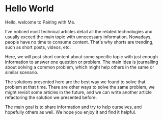 # Hello World

Hello, welcome to Pairing with Me.

I've noticed most technical articles detail all the related technologies and usually exceed the main topic with unnecessary information. Nowadays, people have no time to consume content. That's why shorts are trending, such as short posts, videos, etc.

Here, we will post short content about some specific topic with just enough information to answer one question or problem. The main idea is journalling about solving a common problem, which might help others in the same or similar scenario.

The solutions presented here are the best way we found to solve that problem at that time. There are other ways to solve the same problem, we might revisit some articles in the future, and we can write another article refactoring the solution we presented before.

The main goal is to share information and try to help ourselves, and hopefully others as well. We hope you enjoy it and find it helpful. 
